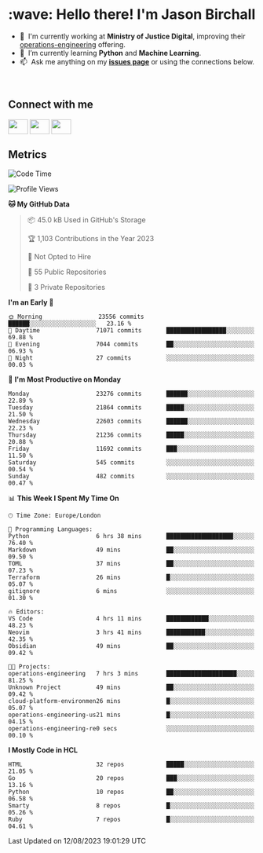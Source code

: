 <h1 align="left" id="jason-title">:wave: Hello there! I'm Jason Birchall</h1>

- :office: &nbsp;I'm currently working at **Ministry of Justice Digital**, improving their [operations-engineering](https://github.com/ministryofjustice/operations-engineering) offering.
- :seedling: &nbsp;I’m currently learning **Python** and **Machine Learning**.
- :mailbox: &nbsp;Ask me anything on my **[issues page]** or using the connections below.


<br>

<h2>Connect with me</h2>
<p>
<a href="https://twitter.com/jsonBirchall" target="blank"><img align="center" src="https://cdn.jsdelivr.net/npm/simple-icons@3.0.1/icons/twitter.svg" alt="" height="30" width="40" /></a>
<a href="https://keybase.io/json0" target="blank"><img align="center" src="https://cdn.jsdelivr.net/npm/simple-icons@3.0.1/icons/keybase.svg" alt="" height="30" width="40" /></a>
<a href="https://www.reddit.com/user/kakorate" target="blank"><img align="center" src="https://cdn.jsdelivr.net/npm/simple-icons@3.0.1/icons/reddit.svg" alt="" height="30" width="40" /></a>
</p>

<h2>Metrics</h2>

<!--START_SECTION:waka-->
![Code Time](http://img.shields.io/badge/Code%20Time-1%2C162%20hrs%2012%20mins-blue)

![Profile Views](http://img.shields.io/badge/Profile%20Views-6-blue)

**🐱 My GitHub Data** 

> 📦 45.0 kB Used in GitHub's Storage 
 > 
> 🏆 1,103 Contributions in the Year 2023
 > 
> 🚫 Not Opted to Hire
 > 
> 📜 55 Public Repositories 
 > 
> 🔑 3 Private Repositories 
 > 
**I'm an Early 🐤** 

```text
🌞 Morning                23556 commits       ██████░░░░░░░░░░░░░░░░░░░   23.16 % 
🌆 Daytime                71071 commits       █████████████████░░░░░░░░   69.88 % 
🌃 Evening                7044 commits        ██░░░░░░░░░░░░░░░░░░░░░░░   06.93 % 
🌙 Night                  27 commits          ░░░░░░░░░░░░░░░░░░░░░░░░░   00.03 % 
```
📅 **I'm Most Productive on Monday** 

```text
Monday                   23276 commits       ██████░░░░░░░░░░░░░░░░░░░   22.89 % 
Tuesday                  21864 commits       █████░░░░░░░░░░░░░░░░░░░░   21.50 % 
Wednesday                22603 commits       ██████░░░░░░░░░░░░░░░░░░░   22.23 % 
Thursday                 21236 commits       █████░░░░░░░░░░░░░░░░░░░░   20.88 % 
Friday                   11692 commits       ███░░░░░░░░░░░░░░░░░░░░░░   11.50 % 
Saturday                 545 commits         ░░░░░░░░░░░░░░░░░░░░░░░░░   00.54 % 
Sunday                   482 commits         ░░░░░░░░░░░░░░░░░░░░░░░░░   00.47 % 
```


📊 **This Week I Spent My Time On** 

```text
🕑︎ Time Zone: Europe/London

💬 Programming Languages: 
Python                   6 hrs 38 mins       ███████████████████░░░░░░   76.40 % 
Markdown                 49 mins             ██░░░░░░░░░░░░░░░░░░░░░░░   09.50 % 
TOML                     37 mins             ██░░░░░░░░░░░░░░░░░░░░░░░   07.23 % 
Terraform                26 mins             █░░░░░░░░░░░░░░░░░░░░░░░░   05.07 % 
gitignore                6 mins              ░░░░░░░░░░░░░░░░░░░░░░░░░   01.30 % 

🔥 Editors: 
VS Code                  4 hrs 11 mins       ████████████░░░░░░░░░░░░░   48.23 % 
Neovim                   3 hrs 41 mins       ███████████░░░░░░░░░░░░░░   42.35 % 
Obsidian                 49 mins             ██░░░░░░░░░░░░░░░░░░░░░░░   09.42 % 

🐱‍💻 Projects: 
operations-engineering   7 hrs 3 mins        ████████████████████░░░░░   81.25 % 
Unknown Project          49 mins             ██░░░░░░░░░░░░░░░░░░░░░░░   09.42 % 
cloud-platform-environmen26 mins             █░░░░░░░░░░░░░░░░░░░░░░░░   05.07 % 
operations-engineering-us21 mins             █░░░░░░░░░░░░░░░░░░░░░░░░   04.15 % 
operations-engineering-re0 secs              ░░░░░░░░░░░░░░░░░░░░░░░░░   00.10 % 
```

**I Mostly Code in HCL** 

```text
HTML                     32 repos            █████░░░░░░░░░░░░░░░░░░░░   21.05 % 
Go                       20 repos            ███░░░░░░░░░░░░░░░░░░░░░░   13.16 % 
Python                   10 repos            ██░░░░░░░░░░░░░░░░░░░░░░░   06.58 % 
Smarty                   8 repos             █░░░░░░░░░░░░░░░░░░░░░░░░   05.26 % 
Ruby                     7 repos             █░░░░░░░░░░░░░░░░░░░░░░░░   04.61 % 
```




 Last Updated on 12/08/2023 19:01:29 UTC
<!--END_SECTION:waka-->

<!-- links -->

[issues page]: https://github.com/jasonBirchall/jasonBirchall/issues "jasonBirchall/issues"
